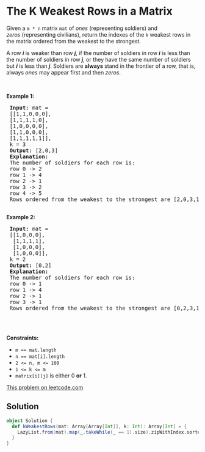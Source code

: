 # The K Weakest Rows in a Matrix

<p>Given a <code>m&nbsp;* n</code>&nbsp;matrix <code>mat</code> of <em>ones</em>&nbsp;(representing soldiers) and <em>zeros</em>&nbsp;(representing civilians), return the indexes of the <code>k</code> weakest rows in the matrix ordered from the weakest to the strongest.</p>
 
 <p>A row <em><strong>i</strong></em> is weaker than row <em><strong>j</strong></em>, if the number of soldiers in row <em><strong>i</strong></em> is less than the number of soldiers in row <em><strong>j</strong></em>, or they have the same number of soldiers but <em><strong>i</strong></em> is less than <em><strong>j</strong></em>. Soldiers are <strong>always</strong> stand in the frontier of a row, that is, always <em>ones</em>&nbsp;may appear first and then <em>zeros</em>.</p>
 
 <p>&nbsp;</p>
 <p><strong>Example 1:</strong></p>
 
 <pre>
 <strong>Input:</strong> mat = 
 [[1,1,0,0,0],
 [1,1,1,1,0],
 [1,0,0,0,0],
 [1,1,0,0,0],
 [1,1,1,1,1]], 
 k = 3
 <strong>Output:</strong> [2,0,3]
 <strong>Explanation:</strong> 
 The number of soldiers for each row is: 
 row 0 -&gt; 2 
 row 1 -&gt; 4 
 row 2 -&gt; 1 
 row 3 -&gt; 2 
 row 4 -&gt; 5 
 Rows ordered from the weakest to the strongest are [2,0,3,1,4]
 </pre>
 
 <p><strong>Example 2:</strong></p>
 
 <pre>
 <strong>Input:</strong> mat = 
 [[1,0,0,0],
 &nbsp;[1,1,1,1],
 &nbsp;[1,0,0,0],
 &nbsp;[1,0,0,0]], 
 k = 2
 <strong>Output:</strong> [0,2]
 <strong>Explanation:</strong> 
 The number of soldiers for each row is: 
 row 0 -&gt; 1 
 row 1 -&gt; 4 
 row 2 -&gt; 1 
 row 3 -&gt; 1 
 Rows ordered from the weakest to the strongest are [0,2,3,1]
 </pre>
 
 <p>&nbsp;</p>
 <p><strong>Constraints:</strong></p>
 
 <ul>
 <li><code>m == mat.length</code></li>
 <li><code>n == mat[i].length</code></li>
 <li><code><font face="monospace">2 &lt;= n, m &lt;= 100</font></code></li>
 <li><code>1 &lt;= k &lt;= m</code></li>
 <li><code>matrix[i][j]</code> is either 0 <strong>or</strong> 1.</li>
 </ul>

[This problem on leetcode.com](https://leetcode.com/problems/the-k-weakest-rows-in-a-matrix/)

## Solution

```scala
object Solution {
  def kWeakestRows(mat: Array[Array[Int]], k: Int): Array[Int] = {
    LazyList.from(mat).map(_.takeWhile(_ == 1).size).zipWithIndex.sorted.take(k).map(_._2).toArray
  }
}
```
